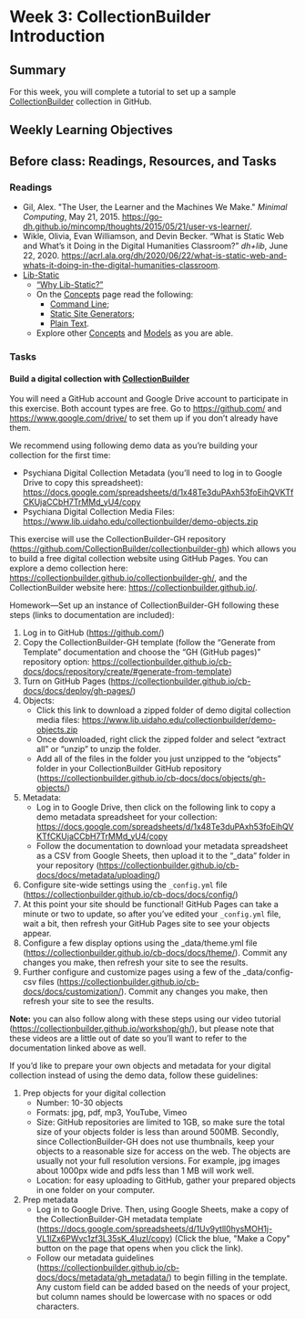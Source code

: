 # Week 3: CollectionBuilder Introduction


## Summary
For this week, you will complete a tutorial to set up a sample [CollectionBuilder](https://collectionbuilder.github.io) collection in GitHub. 

<!--

Olivia Wikle and Devin Becker will join the class to discuss the CollectionBuilder project and answer questions about CollectionBuilder. 

[Olivia Wikle](https://cdil.lib.uidaho.edu/people/#profile-olivia-wikle) is the Digital Initiatives Librarian and Co-Director of the Center for Digital Inquiry and Learning (CDIL) at the University of Idaho. She is also Communications Director for CollectionBuilder and a former ILS student at Indiana University.  

[Devin Becker](https://cdil.lib.uidaho.edu/people/#profile-devin-becker) is the Head of Data and Digital Services and Co-Director of the Center for Digital Inquiry and Learning (CDIL) at the University of Idaho. He is the Project Director for CollectionBuilder and also a former ILS student at Indiana University.

-->

## Weekly Learning Objectives


## Before class: Readings, Resources, and Tasks
### Readings
 - Gil, Alex. "The User, the Learner and the Machines We Make." *Minimal Computing*, May 21, 2015. <https://go-dh.github.io/mincomp/thoughts/2015/05/21/user-vs-learner/>.
- Wikle, Olivia, Evan Williamson, and Devin Becker. “What is Static Web and What’s it Doing in the Digital Humanities Classroom?” *dh+lib*, June 22, 2020. <https://acrl.ala.org/dh/2020/06/22/what-is-static-web-and-whats-it-doing-in-the-digital-humanities-classroom>.
- [Lib-Static](https://lib-static.github.io)
	- [“Why Lib-Static?”](https://lib-static.github.io/about/)
	- On the [Concepts](https://lib-static.github.io/concepts/) page read the following:
		- [Command Line](https://lib-static.github.io/concepts/cli/);
		- [Static Site Generators](https://lib-static.github.io/concepts/static-site-generators/);
		- [Plain Text](https://lib-static.github.io/concepts/plaintext/).
	- Explore other [Concepts](https://lib-static.github.io/concepts/) and [Models](https://lib-static.github.io/models/) as you are able.
		
### Tasks

#### Build a digital collection with [CollectionBuilder](https://collectionbuilder.github.io)

You will need a GitHub account and Google Drive account to participate in this exercise. Both account types are free. Go to <https://github.com/> and <https://www.google.com/drive/> to set them up if you don’t already have them.
 
We recommend using following demo data as you’re building your collection for the first time:
- Psychiana Digital Collection Metadata (you’ll need to log in to Google Drive to copy this spreadsheet): <https://docs.google.com/spreadsheets/d/1x48Te3duPAxh53foEihQVKTfCKUjaCCbH7TrMMd_yU4/copy>
- Psychiana Digital Collection Media Files: <https://www.lib.uidaho.edu/collectionbuilder/demo-objects.zip>
 
This exercise will use the CollectionBuilder-GH repository (<https://github.com/CollectionBuilder/collectionbuilder-gh>) which allows you to build a free digital collection website using GitHub Pages. You can explore a demo collection here: <https://collectionbuilder.github.io/collectionbuilder-gh/>, and the CollectionBuilder website here: <https://collectionbuilder.github.io/>.  
 
Homework—Set up an instance of CollectionBuilder-GH following these steps (links to documentation are included):
 
1. Log in to GitHub (<https://github.com/>)
2. Copy the CollectionBuilder-GH template (follow the “Generate from Template” documentation and choose the “GH (GitHub pages)” repository option: <https://collectionbuilder.github.io/cb-docs/docs/repository/create/#generate-from-template>)
3. Turn on GitHub Pages (<https://collectionbuilder.github.io/cb-docs/docs/deploy/gh-pages/>)
4. Objects:
	- Click this link to download a zipped folder of demo digital collection media files: <https://www.lib.uidaho.edu/collectionbuilder/demo-objects.zip>
	- Once downloaded, right click the zipped folder and select “extract all” or “unzip” to unzip the folder.
	- Add all of the files in the folder you just unzipped to the “objects” folder in your CollectionBuilder GitHub repository (<https://collectionbuilder.github.io/cb-docs/docs/objects/gh-objects/>)
5. Metadata:
	- Log in to Google Drive, then click on the following link to copy a demo metadata spreadsheet for your collection: <https://docs.google.com/spreadsheets/d/1x48Te3duPAxh53foEihQVKTfCKUjaCCbH7TrMMd_yU4/copy>
	- Follow the documentation to download your metadata spreadsheet as a CSV from Google Sheets, then upload it to the “_data” folder in your repository (<https://collectionbuilder.github.io/cb-docs/docs/metadata/uploading/>)
6. Configure site-wide settings using the `_config.yml` file (<https://collectionbuilder.github.io/cb-docs/docs/config/>)
7. At this point your site should be functional! GitHub Pages can take a minute or two to update, so after you’ve edited your `_config.yml` file, wait a bit, then refresh your GitHub Pages site to see your objects appear.
8. Configure a few display options using the _data/theme.yml file (<https://collectionbuilder.github.io/cb-docs/docs/theme/>). Commit any changes you make, then refresh your site to see the results.
9. Further configure and customize pages using a few of the _data/config- csv files (<https://collectionbuilder.github.io/cb-docs/docs/customization/>). Commit any changes you make, then refresh your site to see the results.

**Note:** you can also follow along with these steps using our video tutorial (<https://collectionbuilder.github.io/workshop/gh/>), but please note that these videos are a little out of date so you’ll want to refer to the documentation linked above as well.
 
If you’d like to prepare your own objects and metadata for your digital collection instead of using the demo data, follow these guidelines:

1. Prep objects for your digital collection
	- Number: 10-30 objects
	- Formats: jpg, pdf, mp3, YouTube, Vimeo
	- Size: GitHub repositories are limited to 1GB, so make sure the total size of your objects folder is less than around 500MB. Secondly, since CollectionBuilder-GH does not use thumbnails, keep your objects to a reasonable size for access on the web. The objects are usually not your full resolution versions. For example, jpg images about 1000px wide and pdfs less than 1 MB will work well.
	- Location: for easy uploading to GitHub, gather your prepared objects in one folder on your computer.
2. Prep metadata
	- Log in to Google Drive. Then, using Google Sheets, make a copy of the CollectionBuilder-GH metadata template (<https://docs.google.com/spreadsheets/d/1Uv9ytll0hysMOH1j-VL1lZx6PWvc1zf3L35sK_4IuzI/copy>) (Click the blue,  "Make a Copy" button on the page that opens when you click the link).
	- Follow our metadata guidelines (<https://collectionbuilder.github.io/cb-docs/docs/metadata/gh_metadata/>) to begin filling in the template. Any custom field can be added based on the needs of your project, but column names should be lowercase with no spaces or odd characters.
